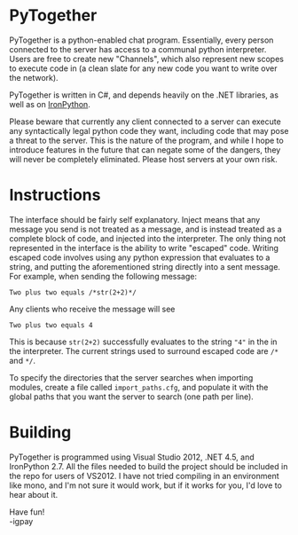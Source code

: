 PyTogether
==========

PyTogether is a python-enabled chat program. Essentially, every person connected to the server has access to a communal python interpreter. Users are free to create new "Channels", which also represent new scopes to execute code in (a clean slate for any new code you want to write over the network).

PyTogether is written in C#, and depends heavily on the .NET libraries, as well as on [IronPython](http://ironpython.net/).

Please beware that currently any client connected to a server can execute any syntactically legal python code they want, including code that may pose a threat to the server. This is the nature of the program, and while I hope to introduce features in the future that can negate some of the dangers, they will never be completely eliminated. Please host servers at your own risk.

Instructions
============

The interface should be fairly self explanatory. Inject means that any message you send is not treated as a message, and is instead treated as a complete block of code, and injected into the interpreter. The only thing not represented in the interface is the ability to write "escaped" code. Writing escaped code involves using any python expression that evaluates to a string, and putting the aforementioned string directly into a sent message. For example, when sending the following message:

    Two plus two equals /*str(2+2)*/

Any clients who receive the message will see

    Two plus two equals 4

This is because `str(2+2)` successfully evaluates to the string `"4"` in the in the interpreter. The current strings used to surround escaped code are `/*` and `*/`.


To specify the directories that the server searches when importing modules, create a file called `import_paths.cfg`, and populate it with the global paths that you want the server to search (one path per line).


Building
========

PyTogether is programmed using Visual Studio 2012, .NET 4.5, and IronPython 2.7. All the files needed to build the project should be included in the repo for users of VS2012. I have not tried compiling in an environment like mono, and I'm not sure it would work, but if it works for you, I'd love to hear about it.

Have fun!  
-igpay

